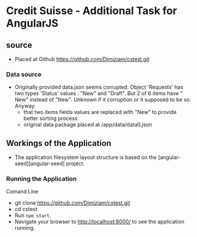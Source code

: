 # Credit Suisse - Additional Task for AngularJS

## source

- Placed at Github
https://github.com/Dimiziam/cstest.git

### Data source

- Originally provided data.json seems corrupted. 
Object 'Requests' has two types 'Status' values : "New" and "Draft".
But 2 of 6 items have " New" instead of "New".
Unknown if it corruption or it supposed to be so.
Anyway:
  - that two items fields values are replaced with "New" to provide better sorting process
  - original data package placed at /app/data/data0.json

## Workings of the Application

- The application filesystem layout structure is based on the [angular-seed][angular-seed] project.

### Running the Application
Comand Line
- git clone https://github.com/Dimiziam/cstest.git
- cd cstest
- Run `npm start`.
- Navigate your browser to [http://localhost:8000/](http://localhost:8000/) to see the application
  running.

